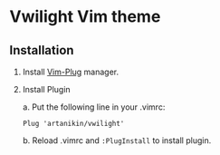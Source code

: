 # Vwilight Vim theme

## Installation

1. Install [Vim-Plug](https://github.com/junegunn/vim-plug) manager.

2. Install Plugin

    a. Put the following line in your .vimrc:

      ```Plug 'artanikin/vwilight'```

    b. Reload .vimrc and `:PlugInstall` to install plugin.
